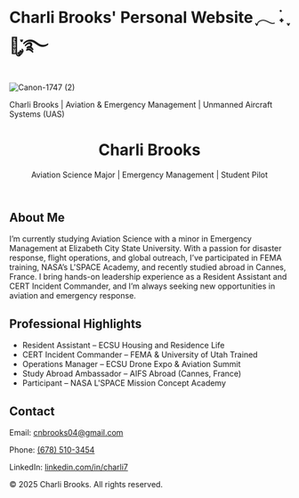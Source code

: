 # Charli Brooks' Personal Website ִֶָ𓂃 ࣪˖ ִֶָ🐇་༘࿐
![Canon-1747 (2)](https://github.com/user-attachments/assets/f9b2a217-2925-4fa7-8042-3be29a52a6e7)

<!DOCTYPE html>
<html lang="en">
<head>
  <meta charset="UTF-8" />
  <meta name="viewport" content="width=device-width, initial-scale=1.0"/>
  Charli Brooks | Aviation & Emergency Management | Unmanned Aircraft Systems (UAS)
  <link rel="stylesheet" href="style.css" />
</head>
<body>
  <div class="main-container">
    <header>
      <h1>Charli Brooks</h1>
      <p>Aviation Science Major | Emergency Management | Student Pilot</p>
    </header>
    <section class="bio">
      <h2>About Me</h2>
      <p>
        I’m currently studying Aviation Science with a minor in Emergency Management at Elizabeth City State University.
        With a passion for disaster response, flight operations, and global outreach, I’ve participated in FEMA training,
        NASA’s L'SPACE Academy, and recently studied abroad in Cannes, France. I bring hands-on leadership experience as
        a Resident Assistant and CERT Incident Commander, and I’m always seeking new opportunities in aviation and emergency response.
      </p>
    </section>
    <section class="experience">
      <h2>Professional Highlights</h2>
      <ul>
        <li>Resident Assistant – ECSU Housing and Residence Life</li>
        <li>CERT Incident Commander – FEMA & University of Utah Trained</li>
        <li>Operations Manager – ECSU Drone Expo & Aviation Summit</li>
        <li>Study Abroad Ambassador – AIFS Abroad (Cannes, France)</li>
        <li>Participant – NASA L'SPACE Mission Concept Academy</li>
      </ul>
    </section>
    <section class="contact">
      <h2>Contact</h2>
      <p>Email: <a href="mailto:cnbrooks04@gmail.com">cnbrooks04@gmail.com</a></p>
      <p>Phone: <a href="tel:+16785103454">(678) 510-3454</a></p>
      <p>LinkedIn: <a href="https://www.linkedin.com/in/charli7" target="_blank">linkedin.com/in/charli7</a></p>
    </section>
    <footer>
      <p>© 2025 Charli Brooks. All rights reserved.</p>
    </footer>
  </div>
</body>
</html>
